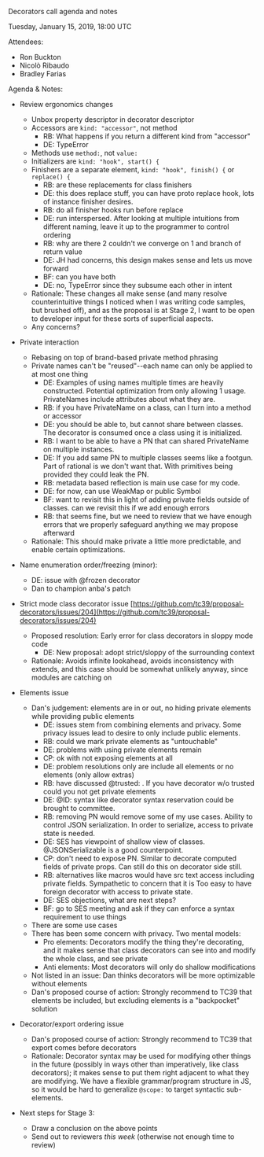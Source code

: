 Decorators call agenda and notes

Tuesday, January 15, 2019, 18:00 UTC

Attendees:

* Ron Buckton
* Nicolò Ribaudo
* Bradley Farias

Agenda & Notes:

* Review ergonomics changes
    * Unbox property descriptor in decorator descriptor
    * Accessors are `kind: "accessor"`, not method
        * RB: What happens if you return a different kind from "accessor"
        * DE: TypeError
    * Methods use `method:`, not `value:`
    * Initializers are `kind: "hook", start() {`
    * Finishers are a separate element, `kind: "hook", finish() {` or `replace() {`
        * RB: are these replacements for class finishers
        * DE: this does replace stuff, you can have proto replace hook, lots of instance finisher desires.
        * RB: do all finisher hooks run before replace
        * DE: run interspersed. After looking at multiple intuitions from different naming, leave it up to the programmer to control ordering
        * RB: why are there 2 couldn't we converge on 1 and branch of return value
        * DE: JH had concerns, this design makes sense and lets us move forward
        * BF: can you have both
        * DE: no, TypeError since they subsume each other in intent
    * Rationale: These changes all make sense (and many resolve counterintuitive things I noticed when I was writing code samples, but brushed off), and as the proposal is at Stage 2, I want to be open to developer input for these sorts of superficial aspects.
    * Any concerns?
* Private interaction
    * Rebasing on top of brand-based private method phrasing
    * Private names can't be "reused"--each name can only be applied to at most one thing
        * DE: Examples of using names multiple times are heavily constructed. Potential optimization from only allowing 1 usage. PrivateNames include attributes about what they are.
        * RB: if you have PrivateName on a class, can I turn into a method or accessor
        * DE: you should be able to, but cannot share between classes. The decorator is consumed once a class using it is initialized.
        * RB: I want to be able to have a PN that can shared PrivateName on multiple instances.
        * DE: If you add same PN to multiple classes seems like a footgun. Part of rational is we don't want that. With primitives being provided they could leak the PN.
        * RB: metadata based reflection is main use case for my code.
        * DE: for now, can use WeakMap or public Symbol
        * BF: want to revisit this in light of adding private fields outside of classes. can we revisit this if we add enough errors
        * RB: that seems fine, but we need to review that we have enough errors that we properly safeguard anything we may propose afterward
    * Rationale: This should make private a little more predictable, and enable certain optimizations.
* Name enumeration order/freezing (minor):
    * DE: issue with @frozen decorator
    * Dan to champion anba's patch
* Strict mode class decorator issue [https://github.com/tc39/proposal-decorators/issues/204](https://github.com/tc39/proposal-decorators/issues/204)
    * Proposed resolution: Early error for class decorators in sloppy mode code
        * DE: New proposal: adopt strict/sloppy of the surrounding context
    * Rationale: Avoids infinite lookahead, avoids inconsistency with extends, and this case should be somewhat unlikely anyway, since modules are catching on
* Elements issue
    * Dan's judgement: elements are in or out, no hiding private elements while providing public elements
        * DE: issues stem from combining elements and privacy. Some privacy issues lead to desire to only include public elements.
        * RB: could we mark private elements as "untouchable"
        * DE: problems with using private elements remain
        * CP: ok with not exposing elements at all
        * DE: problem resolutions only are include all elements or no elements (only allow extras)
        * RB: have discussed @trusted: . If you have decorator w/o trusted could you not get private elements
        * DE: @ID: syntax like decorator syntax reservation could be brought to committee.
        * RB: removing PN would remove some of my use cases. Ability to control JSON serialization. In order to serialize, access to private state is needed.
        * DE: SES has viewpoint of shallow view of classes. @JSONSerializable is a good counterpoint.
        * CP: don't need to expose PN. Similar to decorate computed fields of private props. Can still do this on decorator side still.
        * RB: alternatives like macros would have src text access including private fields. Sympathetic to concern that it is Too easy to have foreign decorator with access to private state.
        * DE: SES objections, what are next steps?
        * BF: go to SES meeting and ask if they can enforce a syntax requirement to use things
    * There are some use cases 
    * There has been some concern with privacy. Two mental models:
        * Pro elements: Decorators modify the thing they're decorating, and it makes sense that class decorators can see into and modify the whole class, and see private
        * Anti elements: Most decorators will only do shallow modifications
    * Not listed in an issue: Dan thinks decorators will be more optimizable without elements
    * Dan's proposed course of action: Strongly recommend to TC39 that elements be included, but excluding elements is a "backpocket" solution

* Decorator/export ordering issue
    * Dan's proposed course of action: Strongly recommend to TC39 that export comes before decorators
    * Rationale: Decorator syntax may be used for modifying other things in the future (possibly in ways other than imperatively, like class decorators); it makes sense to put them right adjacent to what they are modifying. We have a flexible grammar/program structure in JS, so it would be hard to generalize `@scope:` to target syntactic sub-elements. 
* Next steps for Stage 3:
    * Draw a conclusion on the above points
    * Send out to reviewers *this week* (otherwise not enough time to review)
